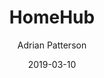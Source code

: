 ---
author: "Adrian Patterson"
title: "HomeHub"
date: "2019-03-10"
description: "ICC, the home-made control center for IoT devices hosted on a RaspberryPi. This is the story of how it came to be, the technical implementation, and its downfall."
summary: "."
tags: ["Personal Projects", "IoT", "Python", "Rust", "Raspberry Pi"]
categories: ["Software"]
ShowToc: true
TocOpen: true
---